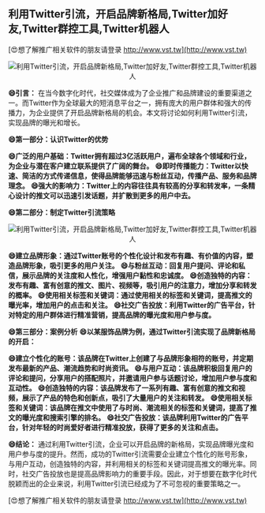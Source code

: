 ## **利用Twitter引流，开启品牌新格局,Twitter加好友,Twitter群控工具,Twitter机器人**

[😍想了解推广相关软件的朋友请登录 http://www.vst.tw](http://www.vst.tw)

 <center><img src="https://vst.tw/MP4/tuiguang/png/4.png" alt="利用Twitter引流，开启品牌新格局,Twitter加好友,Twitter群控工具,Twitter机器人"></center>

**😄引言：**
在当今数字化时代，社交媒体成为了企业推广和品牌建设的重要渠道之一。而Twitter作为全球最大的短消息平台之一，拥有庞大的用户群体和强大的传播力，为企业提供了开启品牌新格局的机会。本文将讨论如何利用Twitter引流，实现品牌的曝光和增长。

**😄第一部分：认识Twitter的优势**

**😄广泛的用户基础：Twitter拥有超过3亿活跃用户，遍布全球各个领域和行业，为企业与潜在客户建立联系提供了广阔的舞台。**
**😄即时传播能力：Twitter以快速、简洁的方式传递信息，使得品牌能够迅速与粉丝互动，传播产品、服务和品牌理念。**
**😄强大的影响力：Twitter上的内容往往具有较高的分享和转发率，一条精心设计的推文可以迅速引发话题，并扩散到更多的用户中去。**

**😄第二部分：制定Twitter引流策略**

 <center><img src="https://vst.tw/MP4/tuiguang/png/8.png" alt="利用Twitter引流，开启品牌新格局,Twitter加好友,Twitter群控工具,Twitter机器人"></center>

**😄建立品牌形象：通过Twitter账号的个性化设计和发布有趣、有价值的内容，塑造品牌形象，吸引更多的用户关注。**
**😄与粉丝互动：回复用户提问、评论和私信，展示品牌的关注度和人性化，增强用户黏性和忠诚度。**
**😄创造独特的内容：发布有趣、富有创意的推文、图片、视频等，吸引用户的注意力，增加分享和转发的概率。**
**😄使用相关标签和关键词：通过使用相关的标签和关键词，提高推文的曝光率，增加用户的点击和关注。**
**😄社交广告投放：利用Twitter的广告平台，针对特定的用户群体进行精准营销，提高品牌的曝光度和用户参与度。**

**😄第三部分：案例分析**
**😄以某服饰品牌为例，通过Twitter引流实现了品牌新格局的开启：**

**😄建立个性化的账号：该品牌在Twitter上创建了与品牌形象相符的账号，并定期发布最新的产品、潮流趋势和时尚资讯。**
**😄与用户互动：该品牌积极回复用户的评论和提问，分享用户的搭配照片，并邀请用户参与话题讨论，增加用户参与度和互动性。**
**😄创造独特的内容：该品牌发布了一系列有趣、富有创意的推文和视频，展示了产品的特色和创新点，吸引了大量用户的关注和转发。**
**😄使用相关标签和关键词：该品牌在推文中使用了与时尚、潮流相关的标签和关键词，提高了推文的曝光度和搜索引擎的排名。**
**😄社交广告投放：该品牌利用Twitter的广告平台，针对年轻的时尚爱好者进行精准投放，获得了更多的关注和点击。**

**😄结论：**
通过利用Twitter引流，企业可以开启品牌的新格局，实现品牌曝光度和用户参与度的提升。然而，成功的Twitter引流需要企业建立个性化的账号形象，与用户互动，创造独特的内容，并利用相关的标签和关键词提高推文的曝光率。同时，社交广告投放也是提高品牌影响力的重要手段。因此，对于想要在数字化时代脱颖而出的企业来说，利用Twitter引流已经成为了不可忽视的重要策略之一。

[😍想了解推广相关软件的朋友请登录 http://www.vst.tw](http://www.vst.tw)



